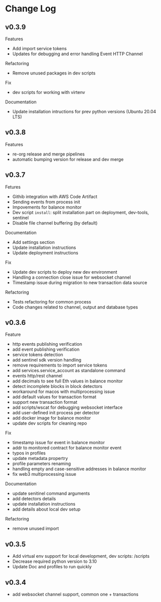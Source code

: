 # Change Log

## v0.3.9

Features

- Add import service tokens
- Updates for debugging and error handling Event HTTP Channel

Refactoring

- Remove unused packages in dev scripts

Fix

- dev scripts for working with virtenv

Documentation

- Update installation intructions for prev python versions (Ubuntu 20.04 LTS)

## v0.3.8

Features

- re-org release and merge pipelines
- automatic bumping version for release and dev merge

## v0.3.7

Fetures

- Githib integration with AWS Code Artifact
- Sending events from process init
- Impovements for balance monitor
- Dev script `install`: split installation part on deployment, dev-tools, sentinel
- Disable file channel buffering (by default)

Documentation

- Add settings section
- Update installation instructions
- Update deployment instructions

Fix

- Update dev scripts to deploy new dev environment 
- Handling a connection close issue for websocket channel
- Timestamp issue during migration to new transaction data source

Refactoring

- Tests refactoring for common process
- Code changes related to channel, output and database types

## v0.3.6

Feature

- http events publishing verification
- add event publishing verification
- service tokens detection
- add sentinel sdk version handling
- remove requirements to import service tokens
- add services.service_account as standalone command
- events http/rest channel
- add decimals to see full Eth values in balance monitor
- detect incomplete blocks in block detectors
- workaround for macos with multiprocessing issue
- add default values for transaction format
- support new transaction format
- add scripts/wscat for debugging websocket interface
- add user-defined init process per detector
- add docker image for balance monitor
- update dev scripts for cleaning repo

Fix

- timestamp issue for event in balance monitor
- addr to monitored contract for balance monitor event
- typos in profiles
- update metadata propertry
- profile parameters renaming
- handling empty and case-sensitive addresses in balance monitor
- fix web3 multiprocessing issue

Documentation

- update senitinel command arguments
- add detectors details
- update installation instructions
- add details about local dev setup 

Refactoring

- remove unused import

## v0.3.5

- Add virtual env support for local development, dev scripts: /scripts
- Decrease required python version to 3.10
- Update Doc and profiles to run quickly 

## v0.3.4

- add websocket channel support, common one + transactions

